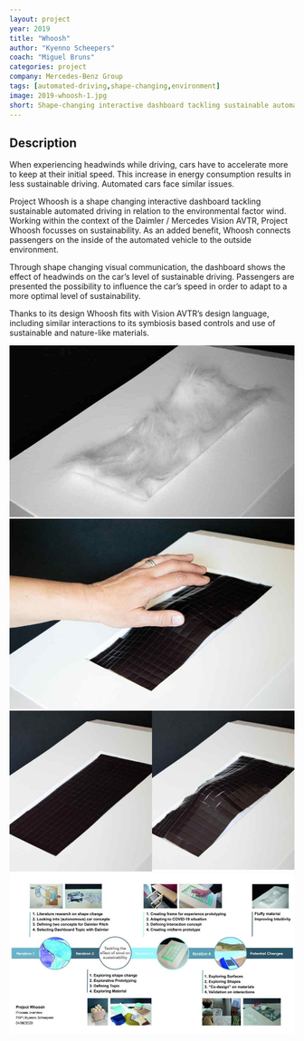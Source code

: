 ```yaml
---
layout: project
year: 2019
title: "Whoosh"
author: "Kyenno Scheepers"
coach: "Miguel Bruns"
categories: project
company: Mercedes-Benz Group
tags: [automated-driving,shape-changing,environment]
image: 2019-whoosh-1.jpg
short: Shape-changing interactive dashboard tackling sustainable automated driving in relation to the environmental factor wind.
---
```


## Description
When experiencing headwinds while driving, cars have to accelerate more to keep at their initial speed. This increase in energy consumption results in less sustainable driving. Automated cars face similar issues.

Project Whoosh is a shape changing interactive dashboard tackling sustainable automated driving in relation to the environmental factor wind. Working within the context of the Daimler / Mercedes Vision AVTR, Project Whoosh focusses on sustainability. As an added benefit, Whoosh connects passengers on the inside of the automated vehicle to the outside environment.

Through shape changing visual communication, the dashboard shows the effect of headwinds on the car’s level of sustainable driving. Passengers are presented the possibility to influence the car’s speed in order to adapt to a more optimal level of sustainability.

Thanks to its design Whoosh fits with Vision AVTR’s design language, including similar interactions to its symbiosis based controls and use of sustainable and nature-like materials.

<div class="project-image">
  <img src="/assets/img/2019-whoosh-2.jpg">
</div>
<div class="project-image">
  <img src="/assets/img/2019-whoosh-3.jpg">
</div>
<div class="project-image">
  <img src="/assets/img/2019-whoosh-4.jpg">
</div>
<div class="project-image">
  <img src="/assets/img/2019-whoosh-5.jpg">
</div>